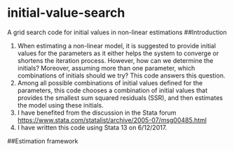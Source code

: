 # initial-value-search
A grid search code for initial values in non-linear estimations
##Introduction
1.	When estimating a non-linear model, it is suggested to provide initial values for the parameters as it either helps the system to converge or shortens the iteration process. However, how can we determine the initials? Moreover, assuming more than one parameter, which combinations of initials should we try? This code answers this question.
2.	Among all possible combinations of initial values defined for the parameters, this code chooses a combination of initial values that provides the smallest sum squared residuals (SSR), and then estimates the model using these initials.
3.	I have benefited from the discussion in the Stata forum https://www.stata.com/statalist/archive/2005-07/msg00485.html
4.	I have written this code using Stata 13 on 6/12/2017.

##Estimation framework
